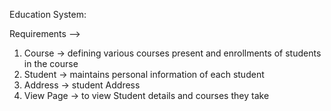 
Education System:

Requirements -->

1. Course -> defining various courses present and enrollments of students in the course
2. Student -> maintains personal information of each student
3. Address -> student Address
4. View Page -> to view Student details and courses they take